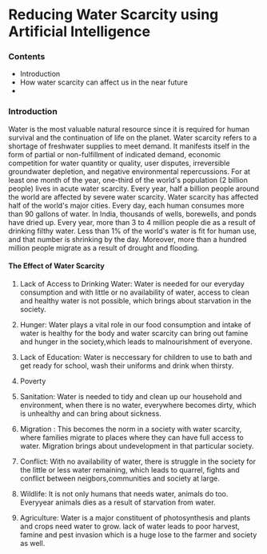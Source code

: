 # Reducing Water Scarcity using Artificial Intelligence

### Contents

- Introduction
- How water scarcity can affect us in the near future
- 
### Introduction
Water is the most valuable natural resource since it is required for human survival and the continuation of life on the planet. Water scarcity refers to a shortage of freshwater supplies to meet demand. It manifests itself in the form of partial or non-fulfillment of indicated demand, economic competition for water quantity or quality, user disputes, irreversible groundwater depletion, and negative environmental repercussions.
For at least one month of the year, one-third of the world's population (2 billion people) lives in acute water scarcity. Every year, half a billion people around the world are affected by severe water scarcity.
Water scarcity has affected half of the world's major cities.
Every day, each human consumes more than 90 gallons of water. In India, thousands of wells, borewells, and ponds have dried up. Every year, more than 3 to 4 million people die as a result of drinking filthy water. Less than 1% of the world's water is fit for human use, and that number is shrinking by the day.
Moreover, more than a hundred million people migrate as a result of drought and flooding.

#### The Effect of Water Scarcity

1. Lack of Access to Drinking Water: Water is needed for our everyday consumption and with little or no availability of water, access to clean and healthy water is not possible, which brings about starvation in the society.

3. Hunger: Water plays a vital role in our food consumption and intake of water is healthy for the body and water scarcity can bring out famine and hunger in the society,which leads to malnourishment of everyone.

5. Lack of Education: Water is neccessary for children to use to bath and get ready for school, wash their uniforms and drink when thirsty.
6. Poverty
7. Sanitation: Water is needed to tidy and clean up our household and environment, when there is no water, everywhere becomes dirty, which is unhealthy and can bring about sickness.

9. Migration : This becomes the norm in a society with water scarcity, where families migrate to places where they can have full access to water. Migration brings about undevelopment in that particular society.

11. Conflict: With no availability of water, there is struggle in the society for the little or less water remaining, which leads to quarrel, fights and conflict between neigbors,communities and society at large.


12. Wildlife: It is not only humans that needs water, animals do too. Everyyear animals dies as a result of starvation from water.

13. Agriculture: Water is a major constituent of photosynthesis and plants and crops need water to grow. lack of water leads to poor harvest, famine and pest invasion which is a huge lose to the farmer and society as well.









